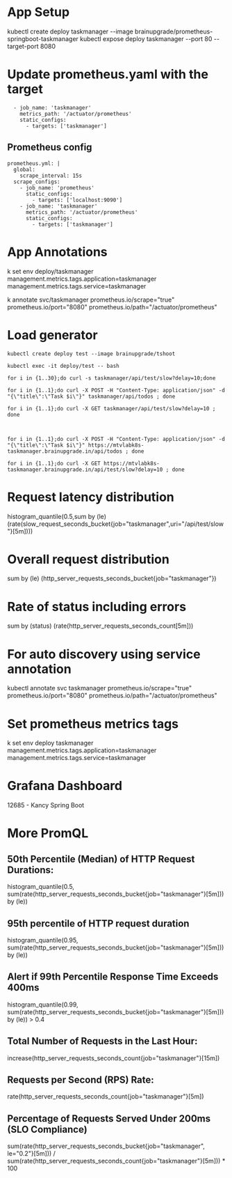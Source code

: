 # App Setup
  kubectl create deploy taskmanager --image brainupgrade/prometheus-springboot-taskmanager
  kubectl expose deploy taskmanager --port 80 --target-port 8080

# Update prometheus.yaml with the target
      - job_name: 'taskmanager'
        metrics_path: '/actuator/prometheus'
        static_configs:
          - targets: ['taskmanager']

## Prometheus config
    prometheus.yml: |
      global:
        scrape_interval: 15s
      scrape_configs:
        - job_name: 'prometheus'
          static_configs:
            - targets: ['localhost:9090']
        - job_name: 'taskmanager'
          metrics_path: '/actuator/prometheus'
          static_configs:
            - targets: ['taskmanager']       

# App Annotations
k set env deploy/taskmanager management.metrics.tags.application=taskmanager management.metrics.tags.service=taskmanager               

k annotate svc/taskmanager prometheus.io/scrape="true" prometheus.io/port="8080" prometheus.io/path="/actuator/prometheus"

# Load generator
    kubectl create deploy test --image brainupgrade/tshoot

    kubectl exec -it deploy/test -- bash
    
    for i in {1..30};do curl -s taskmanager/api/test/slow?delay=10;done

    for i in {1..1};do curl -X POST -H "Content-Type: application/json" -d "{\"title\":\"Task $i\"}" taskmanager/api/todos ; done

    for i in {1..1};do curl -X GET taskmanager/api/test/slow?delay=10 ; done



    for i in {1..1};do curl -X POST -H "Content-Type: application/json" -d "{\"title\":\"Task $i\"}" https://mtvlabk8s-taskmanager.brainupgrade.in/api/todos ; done

    for i in {1..1};do curl -X GET https://mtvlabk8s-taskmanager.brainupgrade.in/api/test/slow?delay=10 ; done

# Request latency distribution
histogram_quantile(0.5,sum by (le) (rate(slow_request_seconds_bucket{job="taskmanager",uri="/api/test/slow"}[5m])))

# Overall request distribution

sum by (le) (http_server_requests_seconds_bucket{job="taskmanager"})

# Rate of status including errors
sum by (status) (rate(http_server_requests_seconds_count[5m]))

# For auto discovery using service annotation
kubectl annotate svc taskmanager prometheus.io/scrape="true" prometheus.io/port="8080" prometheus.io/path="/actuator/prometheus"

# Set prometheus metrics tags
k set env deploy taskmanager management.metrics.tags.application=taskmanager management.metrics.tags.service=taskmanager

# Grafana Dashboard 
12685 - Kancy Spring Boot 

# More  PromQL
## 50th Percentile (Median) of HTTP Request Durations:

histogram_quantile(0.5, sum(rate(http_server_requests_seconds_bucket{job="taskmanager"}[5m])) by (le))

## 95th percentile of HTTP request duration
histogram_quantile(0.95, sum(rate(http_server_requests_seconds_bucket{job="taskmanager"}[5m])) by (le))

## Alert if 99th Percentile Response Time Exceeds 400ms
histogram_quantile(0.99, sum(rate(http_server_requests_seconds_bucket{job="taskmanager"}[5m])) by (le)) > 0.4

## Total Number of Requests in the Last Hour:
increase(http_server_requests_seconds_count{job="taskmanager"}[15m])

## Requests per Second (RPS) Rate:
rate(http_server_requests_seconds_count{job="taskmanager"}[5m])


## Percentage of Requests Served Under 200ms (SLO Compliance)
sum(rate(http_server_requests_seconds_bucket{job="taskmanager", le="0.2"}[5m])) 
/
sum(rate(http_server_requests_seconds_count{job="taskmanager"}[5m])) * 100


